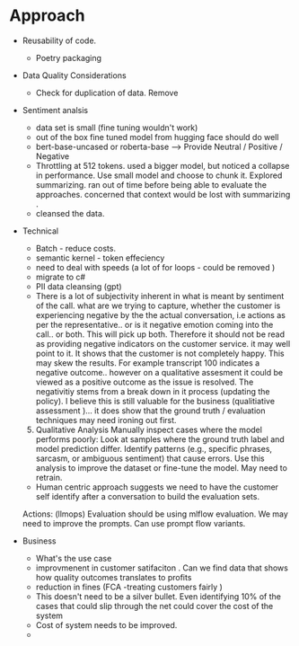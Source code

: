 # Approach

- Reusability of code.
    - Poetry packaging 
- Data Quality Considerations 
    - Check for duplication of data. Remove


- Sentiment analsis
    - data set is small (fine tuning wouldn't work)
    - out of the box fine tuned model from hugging face should do well 
    - bert-base-uncased or roberta-base --> Provide Neutral / Positive / Negative 
    - Throttling at 512 tokens. used a bigger model, but noticed a collapse in performance. Use small model and choose to chunk it. Explored summarizing. ran out of time before being able to evaluate the approaches. concerned that context would be lost with summarizing . 
    - cleansed the data. 


- Technical 
    - Batch - reduce costs. 
    - semantic kernel - token effeciency
    - need to deal with speeds (a lot of for loops - could be removed )
    - migrate to c# 
    - PII data cleansing (gpt)
    - There is a lot of subjectivity inherent in what is meant by sentiment of the call. what are we trying to capture, whether the customer is experiencing negative by the the actual conversation, i.e actions as per the representative.. or is it negative emotion coming into the call.. or both. This will pick up both. Therefore it should not be read as providing negative indicators on the customer service. it may well point to it. It shows that the customer is not completely happy. This may skew the results. For example transcript 100 indicates a negative outcome.. however on a qualitative assesment it could be viewed as a positive outcome as the issue is resolved. The negativitiy stems from a break down in it process (updating the policy). I believe this is still valuable for the business (qualitiative assessment )... it does show that the ground truth / evaluation techniques may need ironing out first. 
    5. Qualitative Analysis
    Manually inspect cases where the model performs poorly:
    Look at samples where the ground truth label and model prediction differ.
    Identify patterns (e.g., specific phrases, sarcasm, or ambiguous sentiment) that cause errors.
    Use this analysis to improve the dataset or fine-tune the model.
    May need to retrain. 
    - Human centric approach suggests we need to have the customer self identify after a conversation to build the evaluation sets. 


    Actions: (llmops) Evaluation should be using mlflow evaluation. We may need to improve the prompts. Can use prompt flow variants. 

- Business
    - What's the use case
    - improvmenent in customer satifaciton . Can we find data that shows how quality outcomes translates to profits
    - reduction in fines (FCA -treating customers fairly )
    - This doesn't need to be a silver bullet. Even identifying 10% of the cases that could slip through the net could cover the cost of the system 
    - Cost of system needs to be improved. 
    - 